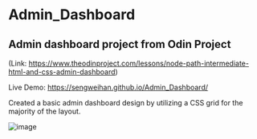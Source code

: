 # Admin_Dashboard

## Admin dashboard project from Odin Project 

(Link: https://www.theodinproject.com/lessons/node-path-intermediate-html-and-css-admin-dashboard)

Live Demo: https://sengweihan.github.io/Admin_Dashboard/

Created a basic admin dashboard design by utilizing a CSS grid for the majority of the layout.

![image](https://github.com/sengweihan/Admin_Dashboard/assets/75483818/e87a771e-e177-41ab-94aa-56b01d964922)

